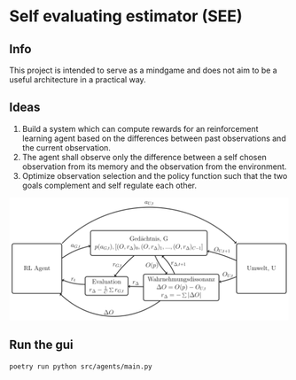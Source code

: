 # Self evaluating estimator (SEE)

## Info

This project is intended to serve as a mindgame and does not aim to be a useful architecture in a practical way.

## Ideas

1. Build a system which can compute rewards for an reinforcement learning agent based on the differences between past observations and the current observation.
2. The agent shall observe only the difference between a self chosen observation from its memory and the observation from the environment.
3. Optimize observation selection and the policy function such that the two goals complement and self regulate each other.

![Self Evaluating Estimator Network](docs/images/SEE.png)

## Run the gui

`poetry run python src/agents/main.py`
